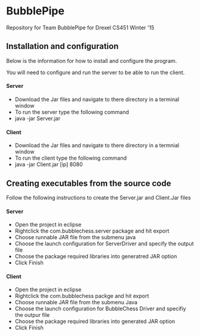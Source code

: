 BubblePipe
==========

Repository for Team BubblePipe for Drexel CS451 Winter '15

## Installation and configuration

Below is the information for how to install and configure the program.


You will need to configure and run the server to be able to run the client.


#### Server

* Download the Jar files and navigate to there directory in a terminal window
* To run the server type the following command
* java -jar Server.jar


#### Client

* Download the Jar files and navigate to there directory in a termnial window 
* To run the client type the following command
* java -jar Client.jar [ip] 8080


## Creating executables from the source code

Follow the following instructions to create the Server.jar and Client.Jar files

#### Server

* Open the project in eclipse
* Rightclick the com.bubblechess.server package and hit export
* Choose runnable JAR file from the submenu java
* Choose the launch configuration for ServerDriver and specify the output file
* Choose the package required libraries into generatred JAR option
* Click Finish

#### Client
* Open the project in eclipse
* Rightclick the com.bubblechess packge and hit export
* Choose runnable JAR file from the submenu Java
* Choose the launch configuration for BubbleChess Driver and specifiy the outpur file
* Choose the package required libraries into generated JAR option
* Click Finish

